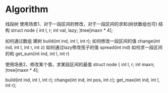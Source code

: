 # Algorithm
线段树
使用场景1、对于一段区间的修改，对于一段区间的求和(树状数组也可)
结构
struct node {
  int l, r;
  int val, lazy;
}tree[maxn * 4];

如何通过数组 建树 build(int ind, int l, int r);
如何修改一段区间的值 change(int ind, int l, int r, int z)
如何通过lazy修改孩子的值  spread(int ind)
如何求一段区间的和  get_sum(int ind, int l, int r)


使用场景2、修改某个值，求某段区间的最值
struct node {
  int l, r;
  int maxn;
}tree[maxn * 4];

build(int ind, int l, int r);
change(int ind, int pos, int c);
get_max(int ind, int l, int r);
